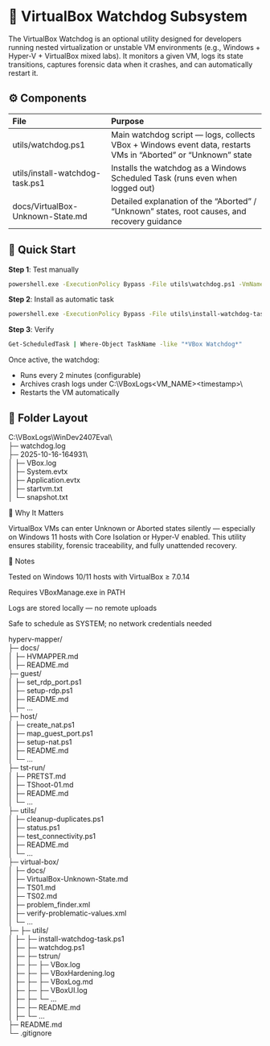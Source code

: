 # 🧩 VirtualBox Watchdog Subsystem       

The VirtualBox Watchdog is an optional utility designed for developers running nested virtualization or unstable VM environments (e.g., Windows + Hyper-V + VirtualBox mixed labs).
It monitors a given VM, logs its state transitions, captures forensic data when it crashes, and can automatically restart it.

## ⚙️ Components      

| **File**                         | **Purpose**                                                                                                   |
|:---------------------------------|:--------------------------------------------------------------------------------------------------------------|
|utils/watchdog.ps1	               | Main watchdog script — logs, collects VBox + Windows event data, restarts VMs in “Aborted” or “Unknown” state |
|utils/install-watchdog-task.ps1	 | Installs the watchdog as a Windows Scheduled Task (runs even when logged out)                                 |
|docs/VirtualBox-Unknown-State.md	 | Detailed explanation of the “Aborted” / “Unknown” states, root causes, and recovery guidance                  |       

## 🧭 Quick Start       

**Step 1**: Test manually         
```cmd
powershell.exe -ExecutionPolicy Bypass -File utils\watchdog.ps1 -VmName "WinDev2407Eval"

```

**Step 2**: Install as automatic task          
```cmd
powershell.exe -ExecutionPolicy Bypass -File utils\install-watchdog-task.ps1 -VmName "WinDev2407Eval"

```

**Step 3**: Verify         
```cmd
Get-ScheduledTask | Where-Object TaskName -like "*VBox Watchdog*"

```

Once active, the watchdog:        
- Runs every 2 minutes (configurable)
- Archives crash logs under C:\VBoxLogs\<VM_NAME>\<timestamp>\
- Restarts the VM automatically         

## 📁 Folder Layout       
C:\VBoxLogs\WinDev2407Eval\      
├─ watchdog.log     
├─ 2025-10-16-164931\     
│  ├─ VBox.log      
│  ├─ System.evtx      
│  ├─ Application.evtx     
│  ├─ startvm.txt     
│  └─ snapshot.txt      

🧠 Why It Matters

VirtualBox VMs can enter Unknown or Aborted states silently — especially on Windows 11 hosts with Core Isolation or Hyper-V enabled.
This utility ensures stability, forensic traceability, and fully unattended recovery.

🔐 Notes

Tested on Windows 10/11 hosts with VirtualBox ≥ 7.0.14

Requires VBoxManage.exe in PATH

Logs are stored locally — no remote uploads

Safe to schedule as SYSTEM; no network credentials needed



hyperv-mapper/      <br>
├─ docs/     
│  ├─ HVMAPPER.md      
│  ├─ README.md       
├─ guest/       
│  ├─ set_rdp_port.ps1       
│  ├─ setup-rdp.ps1      
│  ├─ README.md       
│  ├─ ...          
├─ host/       
│  ├─ create_nat.ps1      
│  ├─ map_guest_port.ps1      
│  ├─ setup-nat.ps1      
│  ├─ README.md      
│  └─ ...      
├─ tst-run/      
│  ├─ PRETST.md      
│  ├─ TShoot-01.md     
│  ├─ README.md      
│  └─ ...      
├─ utils/         
│  ├─ cleanup-duplicates.ps1           
│  ├─ status.ps1      
│  ├─ test_connectivity.ps1      
│  ├─ README.md      
│  └─ ...     
├─ virtual-box/      
│  ├─ docs/     
│  ├─ VirtualBox-Unknown-State.md       
│  ├─ TS01.md      
│  ├─ TS02.md      
│  ├─ problem_finder.xml      
│  ├─ verify-problematic-values.xml       
│  └─ ...      
├─ ├─ utils/      
│  ├─ ├─ install-watchdog-task.ps1      
│  ├─ ├─ watchdog.ps1      
│  ├─ ├─ tstrun/       
│  ├─ ├─ ├─ VBox.log     
│  ├─ ├─ ├─ VBoxHardening.log       
│  ├─ ├─ ├─ VBoxLog.md      
│  ├─ ├─ ├─ VBoxUI.log      
│  ├─ ├─ └─ ...      
│  ├─ ├─ README.md      
│  ├─ └─ ...      
├─ README.md        
└─ .gitignore     
